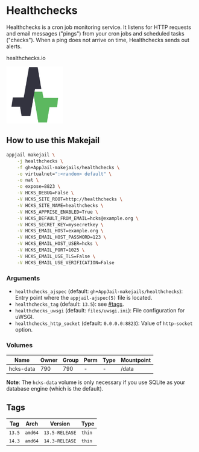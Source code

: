 # Healthchecks

Healthchecks is a cron job monitoring service. It listens for HTTP requests and email messages ("pings") from your cron jobs and scheduled tasks ("checks"). When a ping does not arrive on time, Healthchecks sends out alerts.

healthchecks.io

<img src="https://raw.githubusercontent.com/healthchecks/healthchecks/refs/heads/master/static/img/favicon.svg" alt="healthchecks logo" width="30%" height="auto">

## How to use this Makejail

```sh
appjail makejail \
    -j healthchecks \
    -f gh+AppJail-makejails/healthchecks \
    -o virtualnet=":<random> default" \
    -o nat \
    -o expose=8823 \
    -V HCKS_DEBUG=False \
    -V HCKS_SITE_ROOT=http://healthchecks \
    -V HCKS_SITE_NAME=healthchecks \
    -V HCKS_APPRISE_ENABLED=True \
    -V HCKS_DEFAULT_FROM_EMAIL=hcks@example.org \
    -V HCKS_SECRET_KEY=mysecretkey \
    -V HCKS_EMAIL_HOST=example.org \
    -V HCKS_EMAIL_HOST_PASSWORD=123 \
    -V HCKS_EMAIL_HOST_USER=hcks \
    -V HCKS_EMAIL_PORT=1025 \
    -V HCKS_EMAIL_USE_TLS=False \
    -V HCKS_EMAIL_USE_VERIFICATION=False
```

### Arguments

* `healthchecks_ajspec` (default: `gh+AppJail-makejails/healthchecks`): Entry point where the `appjail-ajspec(5)` file is located.
* `healthchecks_tag` (default: `13.5`): see [#tags](#tags).
* `healthchecks_uwsgi` (default: `files/uwsgi.ini`): File configuration for uWSGI.
* `healthchecks_http_socket` (default: `0.0.0.0:8823`): Value of `http-socket` option.

### Volumes

| Name            | Owner | Group | Perm | Type | Mountpoint |
| --------------- | ----- | ----- | ---- | ---- | ---------- |
| hcks-data       | 790   | 790   | -    | -    | /data      |

**Note**: The `hcks-data` volume is only necessary if you use SQLite as your database engine (which is the default).

## Tags

| Tag        | Arch     | Version            | Type   |
| ---------- | -------- | ------------------ | ------ |
| `13.5` | `amd64`  | `13.5-RELEASE` | `thin` |
| `14.3` | `amd64`  | `14.3-RELEASE` | `thin` |
